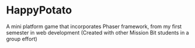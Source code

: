 # HappyPotato
A mini platform game that incorporates Phaser framework, from my first semester in web development  (Created with other Mission Bit students in a group effort)
